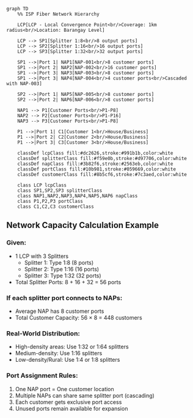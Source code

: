 ```mermaid
graph TD
    %% ISP Fiber Network Hierarchy
    
    LCP[LCP - Local Convergence Point<br/>Coverage: 1km radius<br/>Location: Barangay Level]
    
    LCP --> SP1[Splitter 1:8<br/>8 output ports]
    LCP --> SP2[Splitter 1:16<br/>16 output ports]
    LCP --> SP3[Splitter 1:32<br/>32 output ports]
    
    SP1 -->|Port 1| NAP1[NAP-001<br/>8 customer ports]
    SP1 -->|Port 2| NAP2[NAP-002<br/>16 customer ports]
    SP1 -->|Port 3| NAP3[NAP-003<br/>8 customer ports]
    SP1 -->|Port 3| NAP4[NAP-004<br/>4 customer ports<br/>Cascaded with NAP-003]
    
    SP2 -->|Port 1| NAP5[NAP-005<br/>8 customer ports]
    SP2 -->|Port 2| NAP6[NAP-006<br/>8 customer ports]
    
    NAP1 --> P1[Customer Ports<br/>P1-P8]
    NAP2 --> P2[Customer Ports<br/>P1-P16]
    NAP3 --> P3[Customer Ports<br/>P1-P8]
    
    P1 -->|Port 1| C1[Customer 1<br/>House/Business]
    P1 -->|Port 2| C2[Customer 2<br/>House/Business]
    P1 -->|Port 3| C3[Customer 3<br/>House/Business]
    
    classDef lcpClass fill:#dc2626,stroke:#991b1b,color:white
    classDef splitterClass fill:#f59e0b,stroke:#d97706,color:white
    classDef napClass fill:#3b82f6,stroke:#2563eb,color:white
    classDef portClass fill:#10b981,stroke:#059669,color:white
    classDef customerClass fill:#8b5cf6,stroke:#7c3aed,color:white
    
    class LCP lcpClass
    class SP1,SP2,SP3 splitterClass
    class NAP1,NAP2,NAP3,NAP4,NAP5,NAP6 napClass
    class P1,P2,P3 portClass
    class C1,C2,C3 customerClass
```

## Network Capacity Calculation Example

### Given:
- 1 LCP with 3 Splitters
  - Splitter 1: Type 1:8 (8 ports)
  - Splitter 2: Type 1:16 (16 ports)
  - Splitter 3: Type 1:32 (32 ports)
- Total Splitter Ports: 8 + 16 + 32 = 56 ports

### If each splitter port connects to NAPs:
- Average NAP has 8 customer ports
- Total Customer Capacity: 56 × 8 = 448 customers

### Real-World Distribution:
- High-density areas: Use 1:32 or 1:64 splitters
- Medium-density: Use 1:16 splitters
- Low-density/Rural: Use 1:4 or 1:8 splitters

### Port Assignment Rules:
1. One NAP port = One customer location
2. Multiple NAPs can share same splitter port (cascading)
3. Each customer gets exclusive port access
4. Unused ports remain available for expansion

